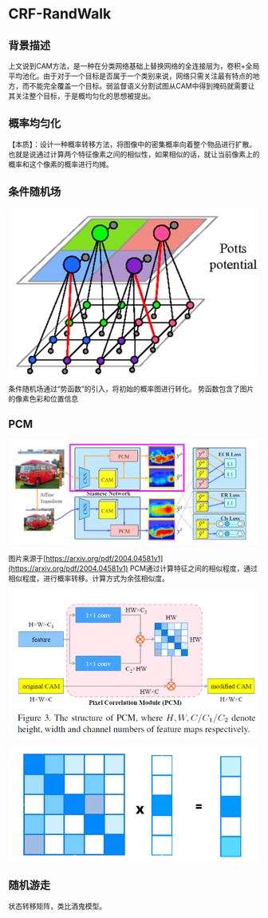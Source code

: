 # CRF-RandWalk

## 背景描述
上文说到CAM方法，是一种在分类网络基础上替换网络的全连接层为，卷积+全局平均池化。由于对于一个目标是否属于一个类别来说，网络只需关注最有特点的地方，而不能完全覆盖一个目标。弱监督语义分割试图从CAM中得到掩码就需要让其关注整个目标，于是概均匀化的思想被提出。

## 概率均匀化
【本质】：设计一种概率转移方法，将图像中的密集概率向着整个物品进行扩散。也就是说通过计算两个特征像素之间的相似性，如果相似的话，就让当前像素上的概率和这个像素的概率进行均摊。

## 条件随机场
![](../../../img/article/2021-12-04-13-01-08.png)

条件随机场通过“势函数”的引入，将初始的概率图进行转化。
势函数包含了图片的像素色彩和位置信息

## PCM
![](../../../img/article/2021-12-04-13-18-36.png)

图片来源于[https://arxiv.org/pdf/2004.04581v1](https://arxiv.org/pdf/2004.04581v1)
PCM通过计算特征之间的相似程度，通过相似程度，进行概率转移。计算方式为余弦相似度。

![](../../../img/article/2021-12-04-13-19-12.png)

![](../../../img/article/2021-12-04-13-39-08.png)

## 随机游走
状态转移矩阵，类比酒鬼模型。
